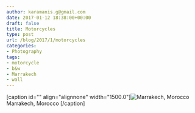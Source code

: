 ```yaml
---
author: karamanis.g@gmail.com
date: 2017-01-12 18:38:00+00:00
draft: false
title: Motorcycles
type: post
url: /blog/2017/1/motorcycles
categories:
- Photography
tags:
- motorcycle
- b&w
- Marrakech
- wall
---
```


[caption id="" align="alignnone" width="1500.0"]![ Marrakech, Morocco  ](https://images.squarespace-cdn.com/content/v1/4f3f61bae4b063b909445965/1484243906981-R6ZNJU4OZDYLSJTFMK5K/ke17ZwdGBToddI8pDm48kFWxnDtCdRm2WA9rXcwtIYR7gQa3H78H3Y0txjaiv_0fDoOvxcdMmMKkDsyUqMSsMWxHk725yiiHCCLfrh8O1z5QPOohDIaIeljMHgDF5CVlOqpeNLcJ80NK65_fV7S1UcTSrQkGwCGRqSxozz07hWZrYGYYH8sg4qn8Lpf9k1pYMHPsat2_S1jaQY3SwdyaXg/image-asset.jpeg?format=original)
 Marrakech, Morocco [/caption]
